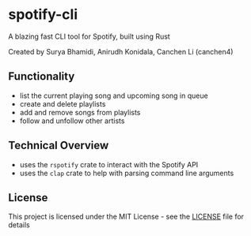 # spotify-cli

A blazing fast CLI tool for Spotify, built using Rust

Created by Surya Bhamidi, Anirudh Konidala, Canchen Li (canchen4)

## Functionality

- list the current playing song and upcoming song in queue
- create and delete playlists
- add and remove songs from playlists
- follow and unfollow other artists

## Technical Overview

- uses the `rspotify` crate to interact with the Spotify API
- uses the `clap` crate to help with parsing command line arguments

## License

This project is licensed under the MIT License - see the [LICENSE](LICENSE) file for details
